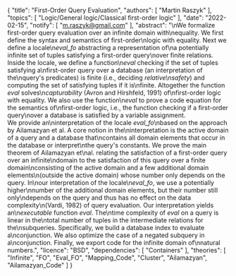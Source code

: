 {
    "title": "First-Order Query Evaluation",
    "authors": [
        "Martin Raszyk"
    ],
    "topics": [
        "Logic/General logic/Classical first-order logic"
    ],
    "date": "2022-02-15",
    "notify": [
        "m.raszyk@gmail.com"
    ],
    "abstract": "\nWe formalize first-order query evaluation over an infinite domain with\nequality. We first define the syntax and semantics of first-order\nlogic with equality. Next we define a locale\n<i>eval&lowbar;fo</i> abstracting a representation of\na potentially infinite set of tuples satisfying a first-order query\nover finite relations. Inside the locale, we define a function\n<i>eval</i> checking if the set of tuples satisfying a\nfirst-order query over a database (an interpretation of the\nquery's predicates) is finite (i.e., deciding <i>relative\nsafety</i>) and computing the set of satisfying tuples if it is\nfinite. Altogether the function <i>eval</i> solves\n<i>capturability</i> (Avron and Hirshfeld, 1991) of\nfirst-order logic with equality. We also use the function\n<i>eval</i> to prove a code equation for the semantics of\nfirst-order logic, i.e., the function checking if a first-order query\nover a database is satisfied by a variable assignment.<br/> We provide an\ninterpretation of the locale <i>eval&lowbar;fo</i>\nbased on the approach by Ailamazyan et al. A core notion in the\ninterpretation is the active domain of a query and a database that\ncontains all domain elements that occur in the database or interpret\nthe query's constants. We prove the main theorem of Ailamazyan et\nal. relating the satisfaction of a first-order query over an infinite\ndomain to the satisfaction of this query over a finite domain\nconsisting of the active domain and a few additional domain elements\n(outside the active domain) whose number only depends on the query. In\nour interpretation of the locale\n<i>eval&lowbar;fo</i>, we use a potentially higher\nnumber of the additional domain elements, but their number still only\ndepends on the query and thus has no effect on the data complexity\n(Vardi, 1982) of query evaluation. Our interpretation yields an\n<i>executable</i> function <i>eval</i>. The\ntime complexity of <i>eval</i> on a query is linear in the\ntotal number of tuples in the intermediate relations for the\nsubqueries. Specifically, we build a database index to evaluate a\nconjunction. We also optimize the case of a negated subquery in a\nconjunction. Finally, we export code for the infinite domain of\nnatural numbers.",
    "licence": "BSD",
    "dependencies": [
        "Containers"
    ],
    "theories": [
        "Infinite",
        "FO",
        "Eval_FO",
        "Mapping_Code",
        "Cluster",
        "Ailamazyan",
        "Ailamazyan_Code"
    ]
}